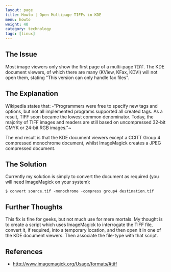 ```yaml
---
layout: page
title: Howto | Open Multipage TIFFs in KDE
menu: howto
weight: 40
category: technology
tags: [linux]
---
```


## The Issue

Most image viewers only show the first page of a multi-page `TIFF`.  The KDE document viewers, of which there are many (KView, KFax, KDVI) will not open them, stating "This version can only handle fax files".

## The Explanation

Wikipedia states that: -"Programmers were free to specify new tags and options, but not all implemented programs supported all created tags. As a result, TIFF soon became the lowest common denominator. Today, the majority of TIFF images and readers are still based on uncompressed 32-bit CMYK or 24-bit RGB images."~

The end result is that the KDE document viewers except a CCITT Group 4 compressed monochrome document, whilst ImageMagick creates a JPEG compressed document.

## The Solution

Currently my solution is simply to convert the document as required (you will need ImageMagick on your system):

    $ convert source.tif -monochrome -compress group4 destination.tif

## Further Thoughts

This fix is fine for geeks, but not much use for mere mortals.  My thought is to create a script which uses ImageMagick to interrogate the TIFF file, convert it, if required, into a temporary location, and then open it in one of the KDE document viewers.  Then associate the file-type with that script.

## References

   * http://www.imagemagick.org/Usage/formats/#tiff

